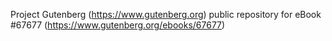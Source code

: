 Project Gutenberg (https://www.gutenberg.org) public repository for eBook #67677 (https://www.gutenberg.org/ebooks/67677)
